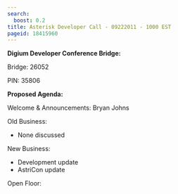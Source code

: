 ```yaml
---
search:
  boost: 0.2
title: Asterisk Developer Call - 09222011 - 1000 EST
pageid: 18415960
---
```


**Digium Developer Conference Bridge:**

Bridge:  26052

PIN:  35806

**Proposed Agenda:**

Welcome & Announcements:  Bryan Johns

Old Business:

* None discussed

New Business:

* Development update
* AstriCon update

Open Floor:
